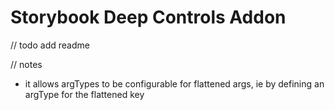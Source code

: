 # Storybook Deep Controls Addon

// todo add readme

// notes

- it allows argTypes to be configurable for flattened args, ie by defining an argType for the flattened key
